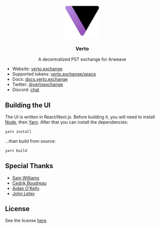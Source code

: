 <p align="center">
  <a href="https://verto.exchange">
    <img src="./public/logo_light.svg" alt="Verto logo (dark version)" width="110">
  </a>

  <h3 align="center">Verto</h3>

  <p align="center">
    A decentralized PST exchange for Arweave
  </p>

  <!--<p align="center">
    <a href="https://gitopia.org/#/pvPWBZ8A5HLpGSEfhEmK1A3PfMgB_an8vVS6L14Hsls/Verto-test">
      <img src="https://img.shields.io/endpoint?style=&url=https://gitopia.org/mirror-badge.json" alt="Gitopia Badge">
    </a>
  </p>-->
</p>

- Website: [verto.exchange](https://verto.exchange)
- Supported tokens: [verto.exchange/space](https://verto.exchange/space)
- Docs: [docs.verto.exchange](http://docs.verto.exchange/)
- Twitter: [@vertoexchange](https://twitter.com/vertoexchange)
- Discord: [chat](https://verto.exchange/chat)

## Building the UI

The UI is written in React/Next.js. Before building it, you will need to install [Node](https://nodejs.org/), then [Yarn](https://yarnpkg.com/). After that you can install the dependencies:

```sh
yarn install
```

...than build from source:

```sh
yarn build
```

## Special Thanks

- [Sam Williams](https://twitter.com/samecwilliams)
- [Cedrik Boudreau](https://github.com/cedriking)
- [Aidan O'Kelly](https://github.com/aidanok)
- [John Letey](https://github.com/johnletey)

## License

See the license [here](./LICENSE).
